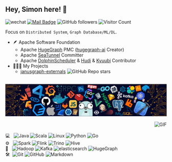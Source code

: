 ## Hey, Simon here! :wave:
![wechat](https://img.shields.io/badge/wechat-shirning-green)
[![Mail Badge](https://img.shields.io/badge/E--mail-ming@apache.org-red.svg)](mailto:ming@apache.org)
![GitHub followers](https://img.shields.io/github/followers/simon824?color=yellow)
![Visitor Count](https://komarev.com/ghpvc/?username=simon824)

Focus on `Distributed System`, `Graph Database/ML/DL`.
- 🪶 Apache Software Foundation
    - Apache [HugeGraph](https://github.com/apache/incubator-hugegraph) PMC ([hugegraph-ai](https://github.com/apache/incubator-hugegraph-ai) Creator)
    - Apache [SeaTunnel](https://github.com/apache/incubator-seatunnel) Committer   
    - Apache [DolphinScheduler](https://github.com/apache/dolphinscheduler) & 
[Hudi](https://github.com/apache/hudi)  & 
[Kyuubi](https://github.com/apache/incubator-kyuubi)  Contributor  
- 👨🏻‍💻 My Projects
    - [janusgraph-externals](https://github.com/simon824/janusgraph-externals) ![GitHub Repo stars](https://img.shields.io/github/stars/simon824/janusgraph-externals?style=social) 

<br> ![](https://github.com/simon824/simon824/blob/main/readme.png)

<img align="right" alt="GIF" src="https://github-readme-stats.vercel.app/api?username=simon824&show_icons=true&title_color=fff&icon_color=79ff97&text_color=c9d1d9&bg_color=0d1117&border_color=333" />

[comment]: <> "https://github.com/simple-icons/simple-icons/blob/develop/slugs.md"
<br><br>  💻 &#160; 
![Java](https://img.shields.io/badge/-Java-333333?style=flat&logo=Java&logoColor=FCC624)
![Scala](https://img.shields.io/badge/-Scala-333333?style=flat&logo=Scala&logoColor=FCC624)
![Linux](https://img.shields.io/badge/-Linux-333333?style=flat&logo=Linux&logoColor=FCC624)
![Python](https://img.shields.io/badge/-Python-333333?style=flat&logo=Python&logoColor=FCC624)
![Go](https://img.shields.io/badge/-Go-333333?style=flat&logo=Go&logoColor=FCC624)  
⚙️ &#160; 
![Spark](https://img.shields.io/badge/-Spark-333333?style=flat&logo=apachespark)
![Flink](https://img.shields.io/badge/-Flink-333333?style=flat&logo=apacheflink)
![Trino](https://img.shields.io/badge/-Trino-333333?style=flat&logo=trino)
![Hive](https://img.shields.io/badge/-Hive-333333?style=flat&logo=apachehive)  
💾 &#160; 
![Hadoop](https://img.shields.io/badge/-Hadoop-333333?style=flat&logo=apachehadoop)
![Kafka](https://img.shields.io/badge/-Kafka-333333?style=flat&logo=apachekafka)
![elasticsearch](https://img.shields.io/badge/-Elasticsearch-333333?style=flat&logo=elasticsearch)
![HugeGraph](https://img.shields.io/badge/-HugeGraph-333333?style=flat&logo=HugeGraph&logoColor=FCC624)  
🛠 &#160;![Git](https://img.shields.io/badge/-Git-333333?style=flat&logo=git)
![GitHub](https://img.shields.io/badge/-GitHub-333333?style=flat&logo=github)
![Markdown](https://img.shields.io/badge/-Markdown-333333?style=flat&logo=markdown)
